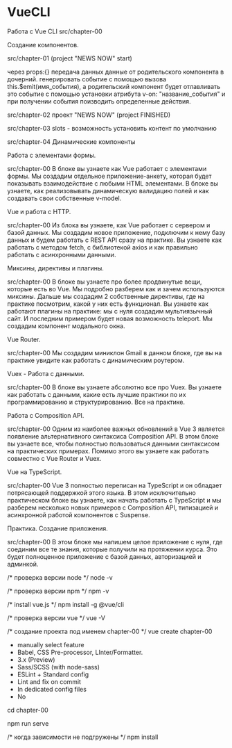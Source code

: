 # VueCLI


Работа с Vue CLI 
src/chapter-00

Создание компонентов. 

src/chapter-01  (project "NEWS NOW" start)

через props:{} передача данных данные от родительского компонента в дочерний. 
генерировать событие с помощью вызова this.$emit(имя_события), а родительский компонент будет отлавливать это событие с помощью установки атрибута v-on: "название_события" и при получении события поизводить определенные действия.

src/chapter-02 проект "NEWS NOW" (project FINISHED)

src/chapter-03   slots - возможность установить контент по умолчанию

src/chapter-04   Динамические компоненты

Работа с элементами формы.

src/chapter-00 
В блоке вы узнаете как Vue работает с элементами формы. Мы создадим отдельное приложение-анкету, которая будет показывать взаимодействие с любыми HTML элементами. В блоке вы узнаете, как реализовывать динамическую валидацию полей и как создавать свои собственные v-model.

Vue и работа с HTTP.

src/chapter-00 
Из блока вы узнаете, как Vue работает с сервером и базой данных. Мы создадим новое приложение, подключим к нему базу данных и будем работать с REST API сразу на практике. Вы узнаете как работать с методом fetch, с библиотекой axios и как правильно работать с асинхронными данными.

Миксины, директивы и плагины.

src/chapter-00 
В блоке вы узнаете про более продвинутые вещи, которые есть во Vue. Мы подробно разберем как и зачем используются миксины. Дальше мы создадим 2 собственные директивы, где на практике посмотрим, какой у них есть функционал. Вы узнаете как работают плагины на практике: мы с нуля создадим мультиязычный сайт. И последним примером будет новая возможность teleport. Мы создадим компонент модального окна.

Vue Router.

src/chapter-00 
Мы создадим миниклон Gmail в данном блоке, где вы на практике увидите как работать с динамическим роутером.

Vuex - Работа с данными.

src/chapter-00 
В блоке вы узнаете абсолютно все про Vuex. Вы узнаете как работать с данными, какие есть лучшие практики по их программированию и структурированию. Все на практике.

Работа с Composition API.

src/chapter-00 
Одним из наиболее важных обновлений в Vue 3 является появление альтернативного синтаксиса Composition API. В этом блоке вы узнаете все, чтобы полностью пользоваться данными синтаксисом на практических примерах. Помимо этого вы узнаете как работать совместно с Vue Router и Vuex.

Vue на TypeScript.

src/chapter-00 
Vue 3 полностью переписан на TypeScript и он обладает потрясающей поддержкой этого языка. В этом исключительно практическом блоке вы узнаете, как начать работать с TypeScript и мы разберем несколько новых примеров с Composition API, типизацией и асинхронной работой компонентов с Suspense.

Практика. Создание приложения.

src/chapter-00 
В этом блоке мы напишем целое приложение с нуля, где соединим все те знания, которые получили на протяжении курса. Это будет полноценное приложение с базой данных, авторизацией и админкой.


/* проверка версии node */
node -v

/* проверка версии npm */
npm -v

/* install vue.js */
npm install -g @vue/cli

/* проверка версии vue */
vue -V

/* создание проекта под именем chapter-00 */
vue create chapter-00 

- manually select feature
- Babel, CSS Pre-processor, LInter/Formatter.
- 3.x (Preview)
- Sass/SCSS (with node-sass)
- ESLint + Standard config
- Lint and fix on commit
- In dedicated config files
- No


cd chapter-00

npm run serve

/* когда зависимости не подгружены */
npm install 